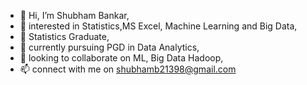 - 👋 Hi, I’m Shubham Bankar,
- 👀 interested in Statistics,MS Excel, Machine Learning and Big Data,
- 🌱 Statistics Graduate,
- 🌱 currently pursuing PGD in Data Analytics,
- 💞️ looking to collaborate on ML, Big Data Hadoop,
- 📫 connect with me on shubhamb21398@gmail.com

<!---
ShubhamB21398/ShubhamB21398 is a ✨ special ✨ repository because its `README.md` (this file) appears on your GitHub profile.
You can click the Preview link to take a look at your changes.
--->
